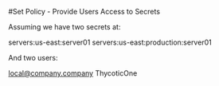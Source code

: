 [title]: # (Create Users)
[tags]: # (DevOps Secrets Vault,DSV,)
[priority]: # (2600)

#Set Policy - Provide Users Access to Secrets

Assuming we have two secrets at:

servers:us-east:server01
servers:us-east:production:server01

And two users:

local@company.company
ThycoticOne